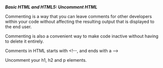 ***Basic HTML and HTML5: Uncomment HTML***

Commenting is a way that you can leave comments for other developers within your code without affecting the resulting output that is displayed to the end user.

Commenting is also a convenient way to make code inactive without having to delete it entirely.

Comments in HTML starts with \<!--, and ends with a --\>


Uncomment your h1, h2 and p elements.
